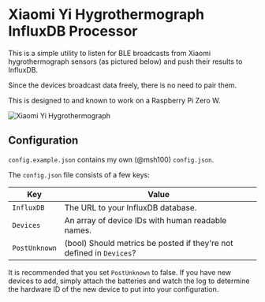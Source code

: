 # Xiaomi Yi Hygrothermograph InfluxDB Processor

This is a simple utility to listen for BLE broadcasts from Xiaomi hygrothermograph sensors (as pictured below) and push their results to InfluxDB.

Since the devices broadcast data freely, there is no need to pair them.

This is designed to and known to work on a Raspberry Pi Zero W.

![Xiaomi Yi Hygrothermograph](https://github.com/hannseman/homebridge-mi-hygrothermograph/blob/bb2aeeb42cc3cb5f05a44bbab134596eaf884ded/images/hygrothermograph.png?raw=true)


## Configuration

`config.example.json` contains my own (@msh100) `config.json`.

The `config.json` file consists of a few keys:

Key           | Value
--------------|----------
`InfluxDB`    | The URL to your InfluxDB database.
`Devices`     | An array of device IDs with human readable names.
`PostUnknown` | (bool) Should metrics be posted if they're not defined in `Devices`?

It is recommended that you set `PostUnknown` to false. 
If you have new devices to add, simply attach the batteries and watch the log to determine the hardware ID of the new device to put into your configuration.
